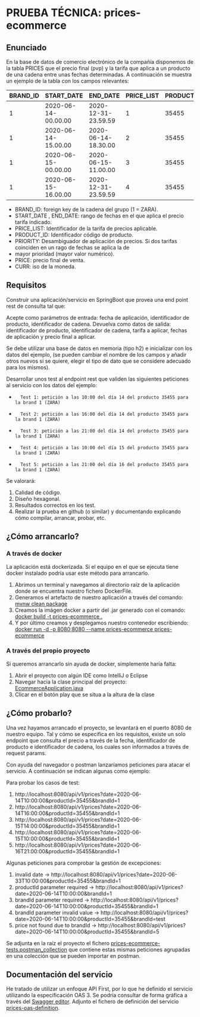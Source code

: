 # PRUEBA TÉCNICA: prices-ecommerce 

## Enunciado

En la base de datos de comercio electrónico de la compañía disponemos de la tabla PRICES que 
el precio final (pvp) y la tarifa que aplica a un producto de una cadena entre unas fechas determinadas.
A continuación se muestra un ejemplo de la tabla con los campos relevantes:


| BRAND_ID  | START_DATE          | END_DATE            | PRICE_LIST | PRODUCT_ID  | PRIORITY | PRICE | CURR  |
|-----------|---------------------|---------------------|------------|-------------|----------|-------|-------|
| 1         | 2020-06-14-00.00.00 | 2020-12-31-23.59.59 | 1          | 35455       | 0        | 35.50 | EUR   |
| 1         | 2020-06-14-15.00.00 | 2020-06-14-18.30.00 | 2          | 35455       | 1        | 25.45 | EUR   |
| 1         | 2020-06-15-00.00.00 | 2020-06-15-11.00.00 | 3          | 35455       | 1        | 30.50 | EUR   |
| 1         | 2020-06-15-16.00.00 | 2020-12-31-23.59.59 | 4          | 35455       | 1        | 38.95 | EUR   |

- BRAND_ID: foreign key de la cadena del grupo (1 = ZARA).
- START_DATE , END_DATE: rango de fechas en el que aplica el precio tarifa indicado.
- PRICE_LIST: Identificador de la tarifa de precios aplicable.
- PRODUCT_ID: Identificador código de producto.
- PRIORITY: Desambiguador de aplicación de precios. Si dos tarifas coinciden en un rago de fechas se aplica la de 
- mayor prioridad (mayor valor numérico).
- PRICE: precio final de venta.
- CURR: iso de la moneda.

## Requisitos

Construir una aplicación/servicio en SpringBoot que provea una end point rest de consulta  tal que:

Acepte como parámetros de entrada: fecha de aplicación, identificador de producto, identificador de cadena.
Devuelva como datos de salida: identificador de producto, identificador de cadena, tarifa a aplicar, fechas de
aplicación y precio final a aplicar.

Se debe utilizar una base de datos en memoria (tipo h2) e inicializar con los datos del ejemplo, (se pueden cambiar el
nombre de los campos y añadir otros nuevos si se quiere, elegir el tipo de dato que se considere adecuado para los
mismos).

Desarrollar unos test al endpoint rest que  validen las siguientes peticiones al servicio con los datos del ejemplo:

-       Test 1: petición a las 10:00 del día 14 del producto 35455 para la brand 1 (ZARA)
-       Test 2: petición a las 16:00 del día 14 del producto 35455 para la brand 1 (ZARA)
-       Test 3: petición a las 21:00 del día 14 del producto 35455 para la brand 1 (ZARA)
-       Test 4: petición a las 10:00 del día 15 del producto 35455 para la brand 1 (ZARA)
-       Test 5: petición a las 21:00 del día 16 del producto 35455 para la brand 1 (ZARA)

Se valorará:

1. Calidad de código.
2. Diseño hexagonal.
3. Resultados correctos en los test.
4. Realizar la prueba en github (o similar) y documentando explicando cómo compilar, arrancar, probar, etc.

## ¿Cómo arrancarlo?

### A través de docker

La aplicación está dockerizada. Si el equipo en el que se ejecuta tiene docker instalado podría usar este método para
arrancarlo.

 
  1. Abrimos un terminal y navegamos al directorio raíz de la aplicación donde se encuentra nuestro fichero DockerFile.
  2. Generamos el artefacto de nuestro aplicación a través del comando: <u>mvnw clean package</u>
  3. Creamos la imágen docker a partir del .jar generado con el comando: <u>docker build -t prices-ecommerce .</u>
  4. Y por último creamos y desplegamos nuestro contenedor escribiendo: <u>docker run -d -p 8080:8080 --name prices-ecommerce prices-ecommerce</u>

### A través del propio proyecto

Si queremos arrancarlo sin ayuda de docker, simplemente haría falta:

1. Abrir el proyecto con algún IDE como IntelliJ o Eclipse
2. Navegar hacia la clase principal del proyecto: <u>EcommerceApplication.java</u>
3. Clicar en el botón play que se situa a la altura de la clase


## ¿Cómo probarlo?

Una vez hayamos arrancado el proyecto, se levantará en el puerto 8080 de nuestro equipo.
Tal y cómo se especifica en los requisitos, existe un solo endpoint que consulta el precio
a través de la fecha, identificador de producto e identificador de cadena, los cuales son 
informados a través de request params.

Con ayuda del navegador o postman lanzaríamos peticiones para atacar el servicio. A continuación
se indican algunas como ejemplo:

Para probar los casos de test:

1. http://localhost:8080/api/v1/prices?date=2020-06-14T10:00:00&productId=35455&brandId=1
2. http://localhost:8080/api/v1/prices?date=2020-06-14T16:00:00&productId=35455&brandId=1
3. http://localhost:8080/api/v1/prices?date=2020-06-15T14:00:00&productId=35455&brandId=1
4. http://localhost:8080/api/v1/prices?date=2020-06-15T10:00:00&productId=35455&brandId=1
5. http://localhost:8080/api/v1/prices?date=2020-06-16T21:00:00&productId=35455&brandId=1

Algunas peticiones para comprobar la gestión de excepciones:

1. invalid date -> http://localhost:8080/api/v1/prices?date=2020-06-33T10:00:00&productId=35455&brandId=1
2. productId parameter required -> http://localhost:8080/api/v1/prices?date=2020-06-14T10:00:00&brandId=1
3. brandId parameter required -> http://localhost:8080/api/v1/prices?date=2020-06-14T10:00:00&productId=35455&brandId=1
4. brandId parameter invalid value -> http://localhost:8080/api/v1/prices?date=2020-06-14T10:00:00&productId=35455&brandId=test
5. price not found due to brandId -> http://localhost:8080/api/v1/prices?date=2020-06-14T10:00:00&productId=35455&brandId=5

Se adjunta en la raíz el proyecto el fichero [prices-ecommerce-tests.postman_collection](prices-ecommerce-tests.postman_collection.json) que contiene estas mismas 
peticiones agrupadas en una colección que se pueden importar en postman.

## Documentación del servicio

He tratado de utilizar un enfoque API First, por lo que he definido el servicio utilizando la especificación
OAS 3. Se podría consultar de forma gráfica a través del [Swagger editor](https://editor.swagger.io/). 
Adjunto el fichero de definición del servicio [prices-oas-definition](prices-oas.yml).